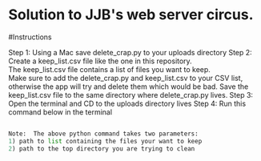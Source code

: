 Solution to JJB's web server circus.
===================
  
#Instructions

Step 1:  Using a Mac save delete_crap.py to your uploads directory
Step 2:  Create a keep_list.csv file like the one in this repository.  
The keep_list.csv file contains a list of files you want to keep.  
Make sure to add the delete_crap.py and keep_list.csv
to your CSV list, otherwise the app will try and delete them which would be bad.
Save the keep_list.csv file to the same directory where delete_crap.py lives.
Step 3:  Open the terminal and CD to the uploads directory lives
Step 4:  Run this command below in the terminal


```python delete_crap.py keep_list.csv /Users/doug5997/Pictures/uploads'''

Note:  The above python command takes two parameters:
1) path to list containing the files your want to keep
2) path to the top directory you are trying to clean
